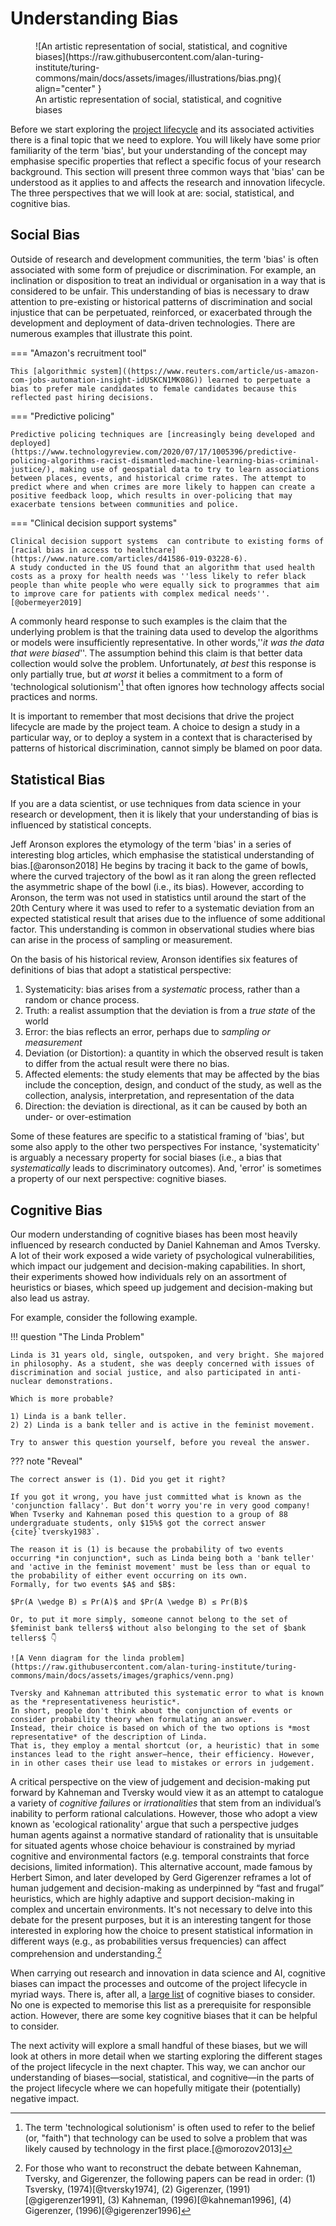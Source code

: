 # Understanding Bias

<figure markdown>
  ![An artistic representation of social, statistical, and cognitive biases](https://raw.githubusercontent.com/alan-turing-institute/turing-commons/main/docs/assets/images/illustrations/bias.png){ align="center" }
  <figcaption>An artistic representation of social, statistical, and cognitive biases</figcaption>
</figure>

Before we start exploring the [project lifecycle](../chapter3/index.md) and its associated activities there is a final topic that we need to explore.
You will likely have some prior familiarity of the term 'bias', but your understanding of the concept may emphasise specific properties that reflect a specific focus of your research background.
This section will present three common ways that 'bias' can be understood as it applies to and affects the research and innovation lifecycle.
The three perspectives that we will look at are: social, statistical, and cognitive bias.

## Social Bias

Outside of research and development communities, the term 'bias' is often associated with some form of prejudice or discrimination.
For example, an inclination or disposition to treat an individual or organisation in a way that is considered to be unfair.
This understanding of bias is necessary to draw attention to pre-existing or historical patterns of discrimination and social injustice that can be perpetuated, reinforced, or exacerbated through the development and deployment of data-driven technologies.
There are numerous examples that illustrate this point.

=== "Amazon's recruitment tool"

    This [algorithmic system]((https://www.reuters.com/article/us-amazon-com-jobs-automation-insight-idUSKCN1MK08G)) learned to perpetuate a bias to prefer male candidates to female candidates because this reflected past hiring decisions.

=== "Predictive policing"

    Predictive policing techniques are [increasingly being developed and deployed](https://www.technologyreview.com/2020/07/17/1005396/predictive-policing-algorithms-racist-dismantled-machine-learning-bias-criminal-justice/), making use of geospatial data to try to learn associations between places, events, and historical crime rates. The attempt to predict where and when crimes are more likely to happen can create a positive feedback loop, which results in over-policing that may exacerbate tensions between communities and police.

=== "Clinical decision support systems"

    Clinical decision support systems  can contribute to existing forms of [racial bias in access to healthcare](https://www.nature.com/articles/d41586-019-03228-6).
    A study conducted in the US found that an algorithm that used health costs as a proxy for health needs was ''less likely to refer black people than white people who were equally sick to programmes that aim to improve care for patients with complex medical needs''.[@obermeyer2019]

A commonly heard response to such examples is the claim that the underlying problem is that the training data used to develop the algorithms or models were insufficiently representative.
In other words,''*it was the data that were biased*''.
The assumption behind this claim is that better data collection would solve the problem.
Unfortunately, *at best* this response is only partially true, but *at worst* it belies a commitment to a form of 'technological solutionism'[^solutionism] that often ignores how technology affects social practices and norms.

It is important to remember that most decisions that drive the project lifecycle are made by the project team.
A choice to design a study in a particular way, or to deploy a system in a context that is characterised by patterns of historical discrimination, cannot simply be blamed on poor data.

[^solutionism]: The term 'technological solutionism' is often used to refer to the belief (or, "faith") that technology can be used to solve a problem that was likely caused by technology in the first place.[@morozov2013]

## Statistical Bias

If you are a data scientist, or use techniques from data science in your research or development, then it is likely that your understanding of bias is influenced by statistical concepts.

Jeff Aronson explores the etymology of the term 'bias' in a series of interesting blog articles, which emphasise the statistical understanding of bias.[@aronson2018]
He begins by tracing it back to the game of bowls, where the curved trajectory of the bowl as it ran along the green reflected the asymmetric shape of the bowl (i.e., its bias).
However, according to Aronson, the term was not used in statistics until around the start of the 20th Century where it was used to refer to a systematic deviation from an expected statistical result that arises due to the influence of some additional factor.
This understanding is common in observational studies where bias can arise in the process of sampling or measurement.

On the basis of his historical review, Aronson identifies six features of definitions of bias that adopt a statistical perspective:

1. Systematicity: bias arises from a *systematic* process, rather than a random or chance process.
2. Truth: a realist assumption that the deviation is from a *true state* of the world
3. Error: the bias reflects an error, perhaps due to *sampling or measurement*
4. Deviation (or Distortion): a quantity in which the observed result is taken to differ from the actual result were there no bias.
5. Affected elements: the study elements that may be affected by the bias include the conception, design, and conduct of the study, as well as the collection, analysis, interpretation, and representation of the data
6. Direction: the deviation is directional, as it can be caused by both an under- or over-estimation

Some of these features are specific to a statistical framing of 'bias', but some also apply to the other two perspectives
For instance, 'systematicity' is arguably a necessary property for social biases (i.e., a bias that *systematically* leads to discriminatory outcomes).
And, 'error' is sometimes a property of our next perspective: cognitive biases.

## Cognitive Bias

Our modern understanding of cognitive biases has been most heavily influenced by research conducted by Daniel Kahneman and Amos Tversky.
A lot of their work exposed a wide variety of psychological vulnerabilities, which impact our judgement and decision-making capabilities.
In short, their experiments showed how individuals rely on an assortment of heuristics or biases, which speed up judgement and decision-making but also lead us astray.

For example, consider the following example.

!!! question "The Linda Problem"

    Linda is 31 years old, single, outspoken, and very bright. She majored in philosophy. As a student, she was deeply concerned with issues of discrimination and social justice, and also participated in anti-nuclear demonstrations.
    
    Which is more probable?
    
    1) Linda is a bank teller.
    2) 2) Linda is a bank teller and is active in the feminist movement.

    Try to answer this question yourself, before you reveal the answer.

??? note "Reveal"

    The correct answer is (1). Did you get it right?

    If you got it wrong, you have just committed what is known as the 'conjunction fallacy'. But don't worry you're in very good company!
    When Tvserky and Kahneman posed this question to a group of 88 undergraduate students, only $15%$ got the correct answer {cite}`tversky1983`. 
    
    The reason it is (1) is because the probability of two events occurring *in conjunction*, such as Linda being both a 'bank teller' and 'active in the feminist movement' must be less than or equal to the probability of either event occurring on its own. 
    Formally, for two events $A$ and $B$:
    
    $Pr(A \wedge B) ≤ Pr(A)$ and $Pr(A \wedge B) ≤ Pr(B)$
    
    Or, to put it more simply, someone cannot belong to the set of $feminist bank tellers$ without also belonging to the set of $bank tellers$ 👇
    
    ![A Venn diagram for the linda problem](https://raw.githubusercontent.com/alan-turing-institute/turing-commons/main/docs/assets/images/graphics/venn.png)
    
    Tversky and Kahneman attributed this systematic error to what is known as the *representativeness heuristic*. 
    In short, people don't think about the conjunction of events or consider probability theory when formulating an answer.
    Instead, their choice is based on which of the two options is *most representative* of the description of Linda. 
    That is, they employ a mental shortcut (or, a heuristic) that in some instances lead to the right answer—hence, their efficiency. However, in in other cases their use lead to mistakes or errors in judgement.

A critical perspective on the view of judgement and decision-making put forward by Kahneman and Tversky would view it as an attempt to catalogue a variety of *cognitive failures* or *irrationalities* that stem from an individual’s inability to perform rational calculations.
However, those who adopt a view known as 'ecological rationality' argue that such a perspective judges human agents against a normative standard of rationality that is unsuitable for situated agents whose choice behaviour is constrained by myriad cognitive and environmental factors (e.g. temporal constraints that force decisions, limited information).
This alternative account, made famous by Herbert Simon, and later developed by Gerd Gigerenzer reframes a lot of human judgement and decision-making as underpinned by “fast and frugal” heuristics, which are highly adaptive and support decision-making in complex and uncertain environments.
It's not necessary to delve into this debate for the present purposes, but it is an interesting tangent for those interested in exploring how the choice to present statistical information in different ways (e.g., as probabilities versus frequencies) can affect comprehension and understanding.[^debate]

[^debate]: For those who want to reconstruct the debate between Kahneman, Tversky, and Gigerenzer, the following papers can be read in order: (1) Tsversky, (1974)[@tversky1974], (2) Gigerenzer, (1991)[@gigerenzer1991], (3) Kahneman, (1996)[@kahneman1996], (4) Gigerenzer, (1996)[@gigerenzer1996]

When carrying out research and innovation in data science and AI, cognitive biases can impact the processes and outcome of the project lifecycle in myriad ways.
There is, after all, a [large list](https://en.wikipedia.org/wiki/List_of_cognitive_biases) of cognitive biases to consider.
No one is expected to memorise this list as a prerequisite for responsible action.
However, there are some key cognitive biases that it can be helpful to consider.

The next activity will explore a small handful of these biases, but we will look at others in more detail when we starting exploring the different stages of the project lifecycle in the next chapter.
This way, we can anchor our understanding of biases—social, statistical, and cognitive—in the parts of the project lifecycle where we can hopefully mitigate their (potentially) negative impact.
